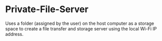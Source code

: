 # Private-File-Server
Uses a folder (assigned by the user) on the host computer as a storage space to create a file transfer and storage server using the local Wi-Fi IP address.
